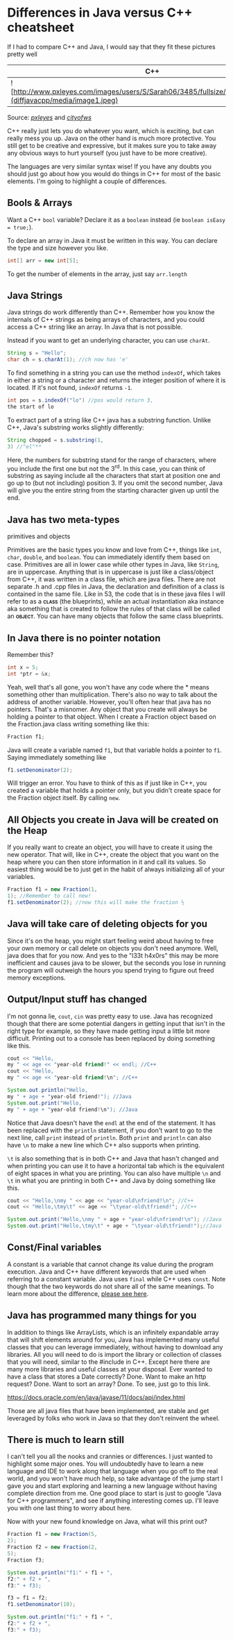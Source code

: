 # Differences in Java versus C++ cheatsheet

If I had to compare C++ and Java,
I would say that they fit these
pictures pretty well

| C++                                                                                                             | Java                                                                                                  |
| --------------------------------------------------------------------------------------------------------------- | ----------------------------------------------------------------------------------------------------- |
| ![http://www.pxleyes.com/images/users/S/Sarah06/3485/fullsize/4e5f610b59f3a.jpg](diffjavacpp/media/image1.jpeg) | ![http://www.cityofws.org/portals/0/images/police/storytime2\_233.jpg](diffjavacpp/media/image2.jpeg) |
Source: *[pxleyes](http://www.pxleyes.com)* and *[cityofws](http://www.cityofws.org)*

C++ really just lets you do whatever you want,
which is exciting,
but
can really mess you up.
Java on the other hand is much more protective.
You still get to be creative and expressive,
but it makes sure you to
take away any obvious ways to hurt yourself (you just have to be more
creative).

The languages are very similar syntax wise\! If you have any doubts you
should just go about how you would do things in C++ for most of the
basic elements.
I'm going to highlight a couple of differences.

## Bools & Arrays

Want a C++ ```bool``` variable? Declare it as a ```boolean``` instead (ie
```boolean isEasy = true;```).

To declare an array in Java it must be written in this way.
You can
declare the type and size however you like.

```java
int[] arr = new int[5];
```

To get the number of elements in the array,
just say ```arr.length```

## Java Strings

Java strings do work differently than C++.
Remember how you know the
internals of C++ strings as being arrays of characters,
and you could
access a C++ string like an array.
In Java that is not possible.

Instead if you want to get an underlying character,
you can use
```charAt```.

```java
String s = "Hello";
char ch = s.charAt(1); //ch now has 'e'
```

To find something in a string you can use the method ```indexOf```**,**
which takes in either a string or a character and returns the integer
position of where it is located.
If it's not found,
```indexOf``` returns
```-1```.

```java
int pos = s.indexOf("lo") //pos would return 3,
the start of lo
```

To extract part of a string like C++ java has a substring function.
Unlike C++,
Java's substring works slightly differently:

```java
String chopped = s.substring(1,
3) //"el"**
```

Here,
the numbers for substring stand for the range of characters,
where
you include the first one but not the 3<sup>rd</sup>.
In this case,
you
can think of substring as saying include all the characters that start
at position one and go up to (but not including) position 3.
If you omit
the second number,
Java will give you the entire string from the
starting character given up until the end.

## Java has two meta-types

primitives and objects

Primitives are the basic types you know and love from C++,
things like
```int```,
```char```,
```double```,
and ```boolean```.
You can immediately identify
them based on case.
Primitives are all in lower case while other types
in Java,
like ```String```,
are in uppercase.
Anything that is in uppercase
is just like a class/object from C++,
it was written in a class file,
which are java files.
There are not separate .h and .cpp files in Java,
the declaration and definition of a class is contained in the same file.
Like in 53,
the code that is in these java files I will refer to as a
**<span class="smallcaps">class</span>** (the blueprints),
while an
actual instantiation aka instance aka something that is created to
follow the rules of that class will be called an
**<span class="smallcaps">object</span>**.
You can have many objects
that follow the same class blueprints.

## In Java there is no pointer notation

Remember this?

```cpp
int x = 5;
int *ptr = &x;
```

Yeah,
well that's all gone,
you won't have any code where the \* means
something other than multiplication.
There's also no way to talk about
the address of another variable.
However,
you'll often hear that java
has no pointers.
That's a misnomer.
Any object that you create will
always be holding a pointer to that object.
When I create a Fraction
object based on the Fraction.java class writing something like this:

```java
Fraction f1;
```

Java will create a variable named ```f1```,
but that variable holds a
pointer to ```f1```.
Saying immediately something like

```java
f1.setDenominator(2);
```

Will trigger an error.
You have to think of this as if just like in C++,
you created a variable that holds a pointer only,
but you didn't create
space for the Fraction object itself.
By calling ```new```.

## All Objects you create in Java will be created on the Heap

If you really want to create an object,
you will have to create it using
the new operator.
That will,
like in C++,
create the object that you
want on the heap where you can then store information in it and call its
values.
So easiest thing would be to just get in the habit of always
initializing all of your variables.

```java
Fraction f1 = new Fraction(1,
1); //Remember to call new!
f1.setDenominator(2); //now this will make the fraction ½
```

## Java will take care of deleting objects for you

Since it's on the heap,
you might start feeling weird about having to
free your own memory or call delete on objects you don't need anymore.
Well,
java does that for you now.
And yes to the "l33t h4x0rs" this may
be more inefficient and causes java to be slower,
but the seconds you
lose in running the program will outweigh the hours you spend trying to
figure out freed memory exceptions.

## Output/Input stuff has changed

I'm not gonna lie,
```cout```,
```cin``` was pretty easy to use.
Java has
recognized though that there are some potential dangers in getting input
that isn't in the right type for example,
so they have made getting
input a little bit more difficult.
Printing out to a console has been
replaced by doing something like this.

```cpp
cout << "Hello,
my " << age << "year-old friend!" << endl; //C++
cout << "Hello,
my " << age << "year-old friend!\n"; //C++
```

```java
System.out.println("Hello,
my " + age + "year-old friend!"); //Java
System.out.print("Hello,
my " + age + "year-old friend!\n"); //Java
```

Notice that Java doesn't have the ```endl``` at the end of the statement.
It
has been replaced with the ```println``` statement,
if you don't want to go
to the next line,
call ```print``` instead of ```println```.
Both ```print```
and ```println``` can also have ```\n``` to make a new line which C++ also supports when printing.

```\t``` is also something that is in both C++ and Java that hasn't changed and
when printing you can use it to have a horizontal tab which is the equivalent of eight spaces in what you
are printing.
You can also have multiple ```\n``` and ```\t``` in what you are printing
in both C++ and Java by doing something like this.

```cpp
cout << "Hello,\nmy " << age << "year-old\nfriend!\n"; //C++
cout << "Hello,\tmy\t" << age << "\tyear-old\tfriend!"; //C++
```

```java
System.out.print("Hello,\nmy " + age + "year-old\nfriend!\n"); //Java
System.out.print("Hello,\tmy\t" + age + "\tyear-old\tfriend!");//Java
```

## Const/Final variables

A constant is a variable that cannot change its value during the program execution.
Java and C++ have different keywords that are used when referring to a constant
variable.
Java uses ```final``` while C++ uses ```const```.
Note though that the
two keywords do not share all of the same meanings.
To learn more about the
difference,
[please see here](https://stackoverflow.com/questions/4971286/javas-final-vs-cs-const#:~:text=Java%20final%20is%20equivalent%20to,i.e.&text=Aside%20from%20having%20certain%20and,to%20be%20initialized%20on%20declaration!).

## Java has programmed many things for you

In addition to things like ArrayLists,
which is an infinitely expandable
array that will shift elements around for you,
Java has implemented many
useful classes that you can leverage immediately,
without having to
download any libraries.
All you will need to do is import the library or
collection of classes that you will need,
similar to the \#include in
C++.
Except here there are many more libraries and useful classes at
your disposal.
Ever wanted to have a class that stores a Date correctly?
Done.
Want to make an http request? Done.
Want to sort an array? Done.
To see,
just go to this link.

<https://docs.oracle.com/en/java/javase/11/docs/api/index.html>

Those are all java files that have been implemented,
are stable and get
leveraged by folks who work in Java so that they don't reinvent the
wheel.

## There is much to learn still

I can't tell you all the nooks and crannies or differences.
I just
wanted to highlight some major ones.
You will undoubtedly have to learn
a new language and IDE to work along that language when you go off to
the real world,
and you won't have much help,
so take advantage of the
jump start I gave you and start exploring and learning a new language
without having complete direction from me.
One good place to start is
just to google "Java for C++ programmers",
and see if anything
interesting comes up.
I'll leave you with one last thing to worry about
here.

Now with your new found knowledge on Java,
what will this print out?

```java
Fraction f1 = new Fraction(5,
2);
Fraction f2 = new Fraction(2,
5);
Fraction f3;

System.out.println("f1:" + f1 + ",
f2:" + f2 + ",
f3:" + f3);

f3 = f1 = f2;
f1.setDenominator(10);

System.out.println("f1:" + f1 + ",
f2:" + f2 + ",
f3:" + f3);
```
